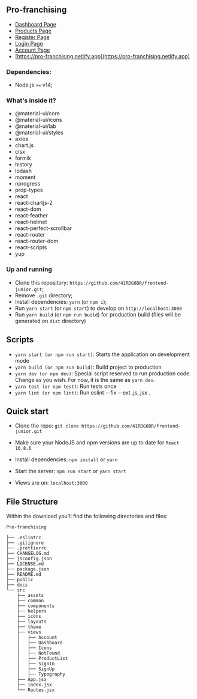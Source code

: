 ## Pro-franchising

- [Dashboard Page](https://pro-franchising.netlify.app/app/dashboard)
- [Products Page](https://pro-franchising.netlify.app/app/products)
- [Register Page](https://pro-franchising.netlify.app/register)
- [Login Page](https://pro-franchising.netlify.app/login)
- [Account Page](https://pro-franchising.netlify.app/app/account)
- [https://pro-franchising.netlify.app](https://pro-franchising.netlify.app)

### Dependencies:

- Node.js `>=` v14;

### What's inside it?

*  @material-ui/core
*  @material-ui/icons
*  @material-ui/lab
*  @material-ui/styles
*  axios
*  chart.js
*  clsx
*  formik
*  history
*  lodash
*  moment
*  nprogress
*  prop-types
*  react
*  react-chartjs-2
*  react-dom
*  react-feather
*  react-helmet
*  react-perfect-scrollbar
*  react-router
*  react-router-dom
*  react-scripts
*  yup

### Up and running

- Clone this repository: `https://github.com/41RDG6BR/frontend-junior.git`;
- Remove `.git` directory;
- Install dependencies: `yarn` (or `npm i`);
- Run `yarn start` (or `npm start`) to develop on `http://localhost:3000`
- Run `yarn build` (or `npm run build`) for production build (files will be generated on `dist` directory)

## Scripts

- `yarn start (or npm run start)`: Starts the application on development mode
- `yarn build (or npm run build)`: Build project to production
- `yarn dev (or npm dev)`: Special script reserved to run production code. Change as you wish. For now, it is the same as `yarn dev`.
- `yarn test (or npm test)`: Run tests once
- `yarn lint (or npm lint)`: Run eslint --fix --ext .js,.jsx .

## Quick start

- Clone the repo: `git clone https://github.com/41RDG6BR/frontend-junior.git`

- Make sure your NodeJS and npm versions are up to date for `React 16.8.6`

- Install dependencies: `npm install` or `yarn`

- Start the server: `npm run start` or `yarn start`

- Views are on: `localhost:3000`

## File Structure

Within the download you'll find the following directories and files:

```
Pro-franchising

├── .eslintrc
├── .gitignore
├── .prettierrc
├── CHANGELOG.md
├── jsconfig.json
├── LICENSE.md
├── package.json
├── README.md
├── public
├── docs
└── src
	├── assets
	├── common
	├── components
	├── helpers
	├── icons
	├── layouts
	├── theme
	├── views
	│	├── Account
	│	├── Dashboard
	│	├── Icons
	│	├── NotFound
	│	├── ProductList
	│	├── SignIn
	│	├── SignUp
	│	├── Typography
	├── App.jsx
	├── index.jsx
	└── Routes.jsx
```
